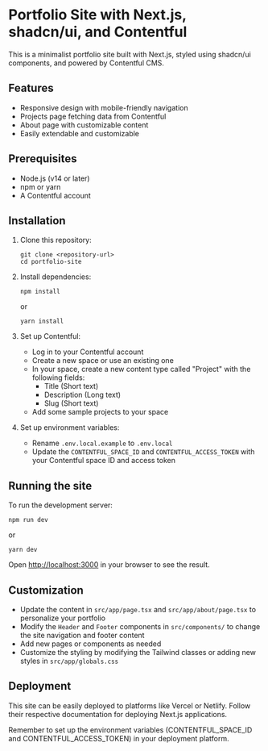 # Portfolio Site with Next.js, shadcn/ui, and Contentful

This is a minimalist portfolio site built with Next.js, styled using shadcn/ui components, and powered by Contentful CMS.

## Features

- Responsive design with mobile-friendly navigation
- Projects page fetching data from Contentful
- About page with customizable content
- Easily extendable and customizable

## Prerequisites

- Node.js (v14 or later)
- npm or yarn
- A Contentful account

## Installation

1. Clone this repository:
   ```
   git clone <repository-url>
   cd portfolio-site
   ```

2. Install dependencies:
   ```
   npm install
   ```
   or
   ```
   yarn install
   ```

3. Set up Contentful:
   - Log in to your Contentful account
   - Create a new space or use an existing one
   - In your space, create a new content type called "Project" with the following fields:
     - Title (Short text)
     - Description (Long text)
     - Slug (Short text)
   - Add some sample projects to your space

4. Set up environment variables:
   - Rename `.env.local.example` to `.env.local`
   - Update the `CONTENTFUL_SPACE_ID` and `CONTENTFUL_ACCESS_TOKEN` with your Contentful space ID and access token

## Running the site

To run the development server:

```
npm run dev
```
or
```
yarn dev
```

Open [http://localhost:3000](http://localhost:3000) in your browser to see the result.

## Customization

- Update the content in `src/app/page.tsx` and `src/app/about/page.tsx` to personalize your portfolio
- Modify the `Header` and `Footer` components in `src/components/` to change the site navigation and footer content
- Add new pages or components as needed
- Customize the styling by modifying the Tailwind classes or adding new styles in `src/app/globals.css`

## Deployment

This site can be easily deployed to platforms like Vercel or Netlify. Follow their respective documentation for deploying Next.js applications.

Remember to set up the environment variables (CONTENTFUL_SPACE_ID and CONTENTFUL_ACCESS_TOKEN) in your deployment platform.

